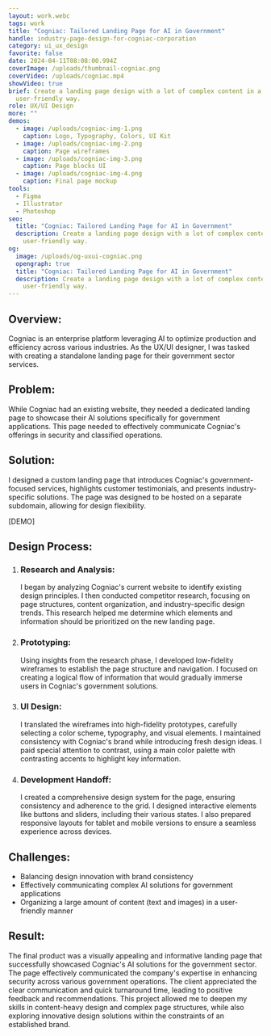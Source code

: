 ```yaml
---
layout: work.webc
tags: work
title: "Cogniac: Tailored Landing Page for AI in Government"
handle: industry-page-design-for-cogniac-corporation
category: ui_ux_design
favorite: false
date: 2024-04-11T08:08:00.994Z
coverImage: /uploads/thumbnail-cogniac.png
coverVideo: /uploads/cogniac.mp4
showVideo: true
brief: Create a landing page design with a lot of complex content in a
  user-friendly way.
role: UX/UI Design
more: ""
demos:
  - image: /uploads/cogniac-img-1.png
    caption: Logo, Typography, Colors, UI Kit
  - image: /uploads/cogniac-img-2.png
    caption: Page wireframes
  - image: /uploads/cogniac-img-3.png
    caption: Page blocks UI
  - image: /uploads/cogniac-img-4.png
    caption: Final page mockup
tools:
  - Figma
  - Illustrator
  - Photoshop
seo:
  title: "Cogniac: Tailored Landing Page for AI in Government"
  description: Create a landing page design with a lot of complex content in a
    user-friendly way.
og:
  image: /uploads/og-uxui-cogniac.png
  opengraph: true
  title: "Cogniac: Tailored Landing Page for AI in Government"
  description: Create a landing page design with a lot of complex content in a
    user-friendly way.
---
```

## Overview:

Cogniac is an enterprise platform leveraging AI to optimize production and efficiency across various industries. As the UX/UI designer, I was tasked with creating a standalone landing page for their government sector services.

## Problem:

While Cogniac had an existing website, they needed a dedicated landing page to showcase their AI solutions specifically for government applications. This page needed to effectively communicate Cogniac's offerings in security and classified operations.

## Solution:

I designed a custom landing page that introduces Cogniac's government-focused services, highlights customer testimonials, and presents industry-specific solutions. The page was designed to be hosted on a separate subdomain, allowing for design flexibility.

\[DEMO]

## Design Process:

1. ### Research and Analysis:

   I began by analyzing Cogniac's current website to identify existing design principles. I then conducted competitor research, focusing on page structures, content organization, and industry-specific design trends. This research helped me determine which elements and information should be prioritized on the new landing page.
2. ### Prototyping:

   Using insights from the research phase, I developed low-fidelity wireframes to establish the page structure and navigation. I focused on creating a logical flow of information that would gradually immerse users in Cogniac's government solutions.
3. ### UI Design:

   I translated the wireframes into high-fidelity prototypes, carefully selecting a color scheme, typography, and visual elements. I maintained consistency with Cogniac's brand while introducing fresh design ideas. I paid special attention to contrast, using a main color palette with contrasting accents to highlight key information.
4. ### Development Handoff:

   I created a comprehensive design system for the page, ensuring consistency and adherence to the grid. I designed interactive elements like buttons and sliders, including their various states. I also prepared responsive layouts for tablet and mobile versions to ensure a seamless experience across devices.

## Challenges:

* Balancing design innovation with brand consistency
* Effectively communicating complex AI solutions for government applications
* Organizing a large amount of content (text and images) in a user-friendly manner

## Result:

The final product was a visually appealing and informative landing page that successfully showcased Cogniac's AI solutions for the government sector. The page effectively communicated the company's expertise in enhancing security across various government operations. The client appreciated the clear communication and quick turnaround time, leading to positive feedback and recommendations. This project allowed me to deepen my skills in content-heavy design and complex page structures, while also exploring innovative design solutions within the constraints of an established brand.